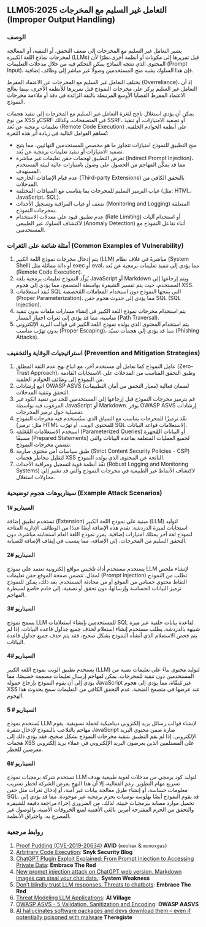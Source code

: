 ## LLM05:2025 التعامل غير السليم مع المخرجات (Improper Output Handling)

### الوصف

يشير التعامل غير السليم مع المخرجات إلى ضعف التحقق، أو التنقية، أو المعالجة لمخرجات نماذج اللغة الكبيرة (LLMs) قبل تمريرها إلى مكونات أو أنظمة أخرى.نظرًا لأن المحتوى الذي تنتجه النماذج يمكن التحكم فيه من خلال مدخلات التعليمات (Prompt Input)، فإن هذا السلوك يشبه منح المستخدمين وصولًا غير مباشر إلى وظائف إضافية.

يختلف التعامل غير السليم مع المخرجات عن الاعتماد المفرط (Overreliance)، إذ أن التعامل غير السليم يركز على مخرجات النموذج قبل تمريرها للأنظمة الأخرى، بينما يعالج الاعتماد المفرط القضايا الأوسع المرتبطة بالثقة الزائدة في دقة أو ملاءمة مخرجات النموذج.

يمكن أن يؤدي استغلال ناجح لثغرة التعامل غير السليم مع المخرجات إلى تنفيذ هجمات من نوع XSS وCSRF في المتصفحات، وكذلك SSRF، أو تصعيد الامتيازات، أو تنفيذ تعليمات برمجية عن بُعد (Remote Code Execution) على أنظمة الخوادم الخلفية.
تُساهم العوامل التالية في زيادة أثر هذه الثغرة:

- منح التطبيق للنموذج امتيازات تتجاوز ما هو مخصص للمستخدمين النهائيين، مما يتيح تصعيد الامتيازات أو تنفيذ تعليمات برمجية عن بُعد.
- تعرض التطبيق لهجمات حقن تعليمات غير مباشرة (Indirect Prompt Injection)، مما قد يمكّن المهاجم من الحصول على وصول بامتيازات عالية لبيئة المستخدم المستهدف.
- عدم قيام الإضافات الخارجية (Third-party Extensions) بالتحقق الكافي من المدخلات.
- غياب الترميز السليم للمخرجات بما يتناسب مع السياقات المختلفة (مثل: HTML، JavaScript، SQL).
- ضعف أو غياب المراقبة وتسجيل الأحداث (Monitoring and Logging) المتعلقة بمخرجات النموذج.
- عدم تطبيق قيود على معدلات الاستخدام (Rate Limiting) أو استخدام آليات لاكتشاف السلوك غير الطبيعي (Anomaly Detection) أثناء تفاعل النموذج مع المستخدمين.


### أمثلة شائعة على الثغرات (Common Examples of Vulnerability)

1. يتم إدخال مخرجات نموذج اللغة الكبير (LLM) مباشرةً في غلاف نظام (System Shell) أو دالة مماثلة مثل exec أو eval، مما يؤدي إلى تنفيذ تعليمات برمجية عن بُعد (Remote Code Execution).
2. يُولّد النموذج تعليمات برمجية بلغة JavaScript أو Markdown ويتم إرجاعها إلى المستخدم، حيث يتم تفسير الشيفرة بواسطة المتصفح، مما يؤدي إلى هجوم XSS.
3. تُنفذ استعلامات SQL التي ينتجها النموذج دون استخدام المعاملات المُخصصة (Proper Parameterization)، مما يؤدي إلى حدوث هجوم حقن SQL (SQL Injection).
4. يتم استخدام مخرجات نموذج اللغة الكبير في إنشاء مسارات ملفات بدون تنقية مناسبة، مما قد يؤدي إلى ثغرات اجتياز المسار (Path Traversal).
5. يتم استخدام المحتوى الذي يولده نموذج اللغة الكبير في قوالب البريد الإلكتروني بدون تهرّب مناسب (Proper Escaping)، مما قد يؤدي إلى هجمات تصيّد (Phishing Attacks).



### استراتيجيات الوقاية والتخفيف (Prevention and Mitigation Strategies)

1. عامِل النموذج كما تعامل أي مستخدم آخر، مع اتباع نهج عدم الثقة المطلق (Zero-Trust Approach)، وطبق التحقق المناسب من المدخلات على الاستجابات القادمة من النموذج إلى وظائف الخوادم الخلفية.
2. اتبع إرشادات OWASP ASVS (معيار التحقق من أمان التطبيقات) لضمان فعالية التحقق وتنقية المدخلات.
3. قم بترميز مخرجات النموذج قبل إرجاعها إلى المستخدمين للحد من تنفيذ الكود غير المرغوب فيه بواسطة JavaScript أو Markdown. يوفر OWASP ASVS إرشادات تفصيلية حول ترميز المخرجات.
4. نفّذ ترميزًا للمخرجات يتناسب مع السياق الذي ستُستخدم فيه مخرجات النموذج (مثل: ترميز HTML للمحتوى الويب، أو تهرّب SQL لاستعلامات قواعد البيانات).
5. استخدم الاستعلامات المُعَلمَة (Parameterized Queries) أو البيانات المُجهزة مسبقًا (Prepared Statements) لجميع العمليات المتعلقة بقاعدة البيانات والتي تتضمن مخرجات النموذج.
6. طبق سياسات أمن محتوى صارمة (Strict Content Security Policies - CSP) لتقليل مخاطر هجمات XSS الناتجة عن المحتوى الذي يولده النموذج.
7. نفّذ أنظمة قوية لتسجيل ومراقبة الأحداث (Robust Logging and Monitoring Systems) لاكتشاف الأنماط غير الطبيعية في مخرجات النموذج والتي قد تشير إلى محاولات استغلال.

### سيناريوهات هجوم توضيحية (Example Attack Scenarios)

#### السيناريو  #1
تستخدم تطبيق إضافة (Extension) مبنية على نموذج اللغة الكبير (LLM) لتوليد استجابات لميزة الدردشة.
تقدم هذه الإضافة أيضًا عددًا من الوظائف الإدارية المتاحة لنموذج لغة آخر يمتلك امتيازات إضافية.
يمرر نموذج اللغة العام استجابته مباشرة، دون التحقق السليم من المخرجات، إلى الإضافة، مما يتسبب في إيقاف الإضافة للصيانة.
#### السيناريو  #2
  يستخدم مستخدم أداة تلخيص مواقع إلكترونية تعتمد على نموذج LLM لإنشاء ملخص لمقال. تتضمن صفحة الموقع حقن تعليمات (Prompt Injection) تطلب من النموذج التقاط محتوى حساس من الموقع أو من محادثة المستخدم. بعد ذلك، يمكن للنموذج ترميز البيانات الحساسة وإرسالها، دون تحقق أو تصفية، إلى خادم خاضع لسيطرة المهاجم.

#### السيناريو  #3
يسمح نموذج LLM للمستخدمين بإنشاء استعلامات SQL لقاعدة بيانات خلفية عبر ميزة شبيهة بالدردشة. يطلب مستخدم إنشاء استعلام لحذف جميع جداول قاعدة البيانات. إذا لم يتم فحص الاستعلام الذي أنشأه النموذج بشكل صحيح، فقد يتم حذف جميع جداول قاعدة البيانات.


#### السيناريو #4
 يستخدم تطبيق الويب نموذج اللغة الكبير (LLM) لتوليد محتوى بناءً على تعليمات نصية من المستخدمين دون تنقية للمخرجات. يمكن لمهاجم إرسال تعليمات مصممة خصيصًا، مما يؤدي إلى أن يقوم النموذج بإرجاع حمولة JavaScript غير مُنقّاة، مما يؤدي إلى هجوم XSS عند عرضها في متصفح الضحية. عدم التحقق الكافي من التعليمات سمح بحدوث هذا الهجوم.


#### السيناريو  # 5
يُستخدم نموذج LLM لإنشاء قوالب رسائل بريد إلكتروني ديناميكية لحملة تسويقية. يقوم مهاجم بالتلاعب بالنموذج لإدخال شفرة JavaScript ضارة ضمن محتوى البريد الإلكتروني. إذا لم يقم التطبيق بتنقية مخرجات النموذج بشكل صحيح، فقد يؤدي ذلك إلى هجمات XSS على المستلمين الذين يعرضون البريد الإلكتروني في عملاء بريد إلكتروني معرضين للخطر.


#### السيناريو #6
تستخدم شركة برمجيات نموذج LLM لتوليد كود برمجي من مدخلات لغوية طبيعية بهدف تسريع مهام التطوير. رغم الفعالية، إلا أن هذا النهج يعرض الشركة لخطر تسريب معلومات حساسة، أو إنشاء طرق معالجة بيانات غير آمنة، أو إدخال ثغرات مثل حقن SQL. قد يقوم النموذج أيضًا بهلوسة توصيات بحزم برمجية غير موجودة، مما قد يؤدي إلى تحميل موارد مصابة ببرمجيات خبيثة. لذلك، من الضروري إجراء مراجعة دقيقة للشيفرة والتحقق من الحزم المقترحة أمرين بالغَي الأهمية لمنع الخروقات الأمنية، والوصول غير المصرح به، واختراق الأنظمة.



### روابط مرجعية

1. [Proof Pudding (CVE-2019-20634)](https://avidml.org/database/avid-2023-v009/) **AVID** (`moohax` & `monoxgas`)
2. [Arbitrary Code Execution](https://security.snyk.io/vuln/SNYK-PYTHON-LANGCHAIN-5411357): **Snyk Security Blog**
3. [ChatGPT Plugin Exploit Explained: From Prompt Injection to Accessing Private Data](https://embracethered.com/blog/posts/2023/chatgpt-cross-plugin-request-forgery-and-prompt-injection./): **Embrace The Red**
4. [New prompt injection attack on ChatGPT web version. Markdown images can steal your chat data.](https://systemweakness.com/new-prompt-injection-attack-on-chatgpt-web-version-ef717492c5c2?gi=8daec85e2116): **System Weakness**
5. [Don’t blindly trust LLM responses. Threats to chatbots](https://embracethered.com/blog/posts/2023/ai-injections-threats-context-matters/): **Embrace The Red**
6. [Threat Modeling LLM Applications](https://aivillage.org/large%20language%20models/threat-modeling-llm/): **AI Village**
7. [OWASP ASVS - 5 Validation, Sanitization and Encoding](https://owasp-aasvs4.readthedocs.io/en/latest/V5.html#validation-sanitization-and-encoding): **OWASP AASVS**
8. [AI hallucinates software packages and devs download them – even if potentially poisoned with malware](https://www.theregister.com/2024/03/28/ai_bots_hallucinate_software_packages/) **Theregiste**

